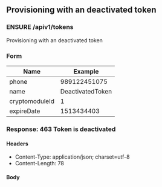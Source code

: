 ## Provisioning with an deactivated token

### ENSURE /apiv1/tokens

Provisioning with an deactivated token

### Form

Name | Example
--- | ---
phone | 989122451075
name | DeactivatedToken
cryptomoduleId | 1
expireDate | 1513434403

### Response: 463 Token is deactivated

#### Headers

* Content-Type: application/json; charset=utf-8
* Content-Length: 78

#### Body

```json
```

```{"message":"Token is deactivated","description":"Token has been deactivated."}
```

